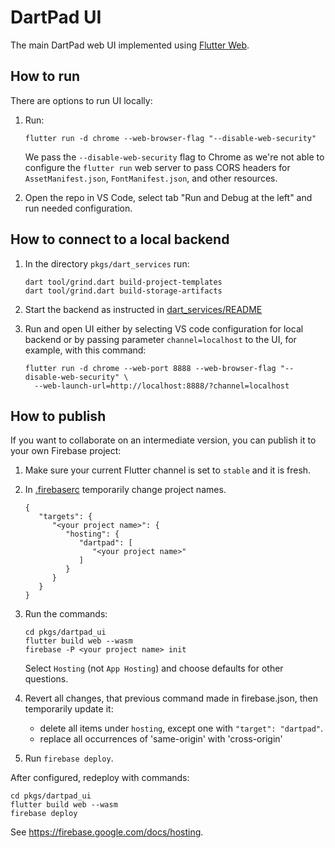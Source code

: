# DartPad UI

The main DartPad web UI implemented using [Flutter Web](https://flutter.dev/multi-platform/web).

## How to run

There are options to run UI locally:

1. Run:

   ```
   flutter run -d chrome --web-browser-flag "--disable-web-security"
   ```

   We pass the `--disable-web-security` flag to Chrome as we're not able to
   configure the `flutter run` web server to pass CORS headers for
   `AssetManifest.json`, `FontManifest.json`, and other resources.

2. Open the repo in VS Code, select tab "Run and Debug at the left" and run
   needed configuration.

## How to connect to a local backend

1. In the directory `pkgs/dart_services` run:

    ```
    dart tool/grind.dart build-project-templates
    dart tool/grind.dart build-storage-artifacts
    ```

2. Start the backend as instructed in [dart_services/README](../dart_services/README.md)

3. Run and open UI either by selecting VS code configuration for local backend or by
   passing parameter `channel=localhost` to the UI, for example, with this command:

    ```
    flutter run -d chrome --web-port 8888 --web-browser-flag "--disable-web-security" \
      --web-launch-url=http://localhost:8888/?channel=localhost
    ```

## How to publish

If you want to collaborate on an intermediate version, you can publish it to your own Firebase project:

1. Make sure your current Flutter channel is set to `stable` and it is fresh.

1. In [.firebaserc](./.firebaserc) temporarily change project names.

   ```
   {
      "targets": {
         "<your project name>": {
            "hosting": {
               "dartpad": [
                  "<your project name>"
               ]
            }
         }
      }
   }
   ```

1. Run the commands:

   ```
   cd pkgs/dartpad_ui
   flutter build web --wasm
   firebase -P <your project name> init
   ```

   Select `Hosting` (not `App Hosting`) and choose defaults for other questions.

1. Revert all changes, that previous command made in firebase.json,
   then temporarily update it:

   * delete all items under `hosting`, except one with `"target": "dartpad"`.
   * replace all occurrences of 'same-origin' with 'cross-origin'

1. Run `firebase deploy`.


After configured, redeploy with commands:

```
cd pkgs/dartpad_ui
flutter build web --wasm
firebase deploy
```

See https://firebase.google.com/docs/hosting.
